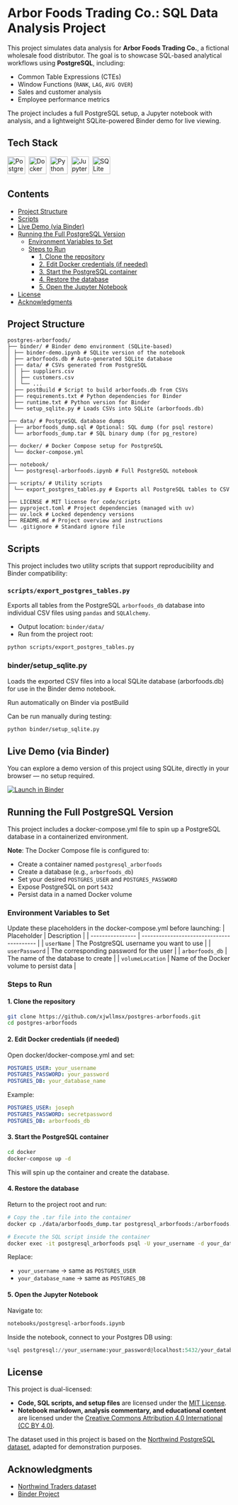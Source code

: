 # Arbor Foods Trading Co.: SQL Data Analysis Project

This project simulates data analysis for **Arbor Foods Trading Co.**, a fictional wholesale food distributor. The goal is to showcase SQL-based analytical workflows using **PostgreSQL**, including:

-   Common Table Expressions (CTEs)
-   Window Functions (`RANK`, `LAG`, `AVG OVER`)
-   Sales and customer analysis
-   Employee performance metrics

The project includes a full PostgreSQL setup, a Jupyter notebook with analysis, and a lightweight SQLite-powered Binder demo for live viewing.

## Tech Stack

<div>
  <img src="https://cdn.jsdelivr.net/gh/devicons/devicon/icons/postgresql/postgresql-original.svg" title="PostgreSQL" width="40" height="40" />&nbsp;
  <img src="https://cdn.jsdelivr.net/gh/devicons/devicon/icons/docker/docker-original.svg" title="Docker" width="40" height="40" />&nbsp;
  <img src="https://cdn.jsdelivr.net/gh/devicons/devicon/icons/python/python-original.svg" title="Python" width="40" height="40" />&nbsp;
  <img src="https://cdn.simpleicons.org/jupyter/F37626" title="Jupyter" width="40" height="40" />&nbsp;
  <img src="https://cdn.jsdelivr.net/gh/devicons/devicon/icons/sqlite/sqlite-original.svg" title="SQLite" width="40" height="40" />&nbsp;
</div>

## Contents

-   [Project Structure](#project-structure)
-   [Scripts](#scripts)
-   [Live Demo (via Binder)](#live-demo-via-binder)
-   [Running the Full PostgreSQL Version](#running-the-full-postgresql-version)
    -   [Environment Variables to Set](#environment-variables-to-set)
    -   [Steps to Run](#steps-to-run)
        -   [1. Clone the repository](#1-clone-the-repository)
        -   [2. Edit Docker credentials (if needed)](#2-edit-docker-credentials-if-needed)
        -   [3. Start the PostgreSQL container](#3-start-the-postgresql-container)
        -   [4. Restore the database](#4-restore-the-database)
        -   [5. Open the Jupyter Notebook](#5-open-the-jupyter-notebook)
-   [License](#license)
-   [Acknowledgments](#acknowledgments)

## Project Structure

```
postgres-arborfoods/
├── binder/ # Binder demo environment (SQLite-based)
│ ├── binder-demo.ipynb # SQLite version of the notebook
│ ├── arborfoods.db # Auto-generated SQLite database
│ ├── data/ # CSVs generated from PostgreSQL
│ │ ├── suppliers.csv
│ │ ├── customers.csv
│ │ └── ...
│ ├── postBuild # Script to build arborfoods.db from CSVs
│ ├── requirements.txt # Python dependencies for Binder
│ ├── runtime.txt # Python version for Binder
│ └── setup_sqlite.py # Loads CSVs into SQLite (arborfoods.db)
│
├── data/ # PostgreSQL database dumps
│ ├── arborfoods_dump.sql # Optional: SQL dump (for psql restore)
│ └── arborfoods_dump.tar # SQL binary dump (for pg_restore)
│
├── docker/ # Docker Compose setup for PostgreSQL
│ └── docker-compose.yml
│
├── notebook/
│ └── postgresql-arborfoods.ipynb # Full PostgreSQL notebook
│
├── scripts/ # Utility scripts
│ └── export_postgres_tables.py # Exports all PostgreSQL tables to CSV
│
├── LICENSE # MIT license for code/scripts
├── pyproject.toml # Project dependencies (managed with uv)
├── uv.lock # Locked dependency versions
├── README.md # Project overview and instructions
└── .gitignore # Standard ignore file
```

## Scripts

This project includes two utility scripts that support reproducibility and Binder compatibility:

### `scripts/export_postgres_tables.py`

Exports all tables from the PostgreSQL `arborfoods_db` database into individual CSV files using `pandas` and `SQLAlchemy`.

-   Output location: `binder/data/`
-   Run from the project root:

```bash
python scripts/export_postgres_tables.py
```

### binder/setup_sqlite.py

Loads the exported CSV files into a local SQLite database (arborfoods.db) for use in the Binder demo notebook.

Run automatically on Binder via postBuild

Can be run manually during testing:

```bash
python binder/setup_sqlite.py
```

## Live Demo (via Binder)

You can explore a demo version of this project using SQLite, directly in your browser — no setup required.

[![Launch in Binder](https://mybinder.org/badge_logo.svg)](https://mybinder.org/v2/gh/xjwllmsx/postgres-arborfoods/HEAD?filepath=binder/binder-demo.ipynb)

## Running the Full PostgreSQL Version

This project includes a docker-compose.yml file to spin up a PostgreSQL database in a containerized environment.

**Note**: The Docker Compose file is configured to:

-   Create a container named `postgresql_arborfoods`
-   Create a database (e.g., `arborfoods_db`)
-   Set your desired `POSTGRES_USER` and `POSTGRES_PASSWORD`
-   Expose PostgreSQL on port `5432`
-   Persist data in a named Docker volume

### Environment Variables to Set

Update these placeholders in the docker-compose.yml before launching:
| Placeholder | Description |
| ---------------- | ----------------------------------------- |
| `userName` | The PostgreSQL username you want to use |
| `userPassword` | The corresponding password for the user |
| `arborfoods_db` | The name of the database to create |
| `volumeLocation` | Name of the Docker volume to persist data |

### Steps to Run

#### 1. Clone the repository

```bash
git clone https://github.com/xjwllmsx/postgres-arborfoods.git
cd postgres-arborfoods
```

#### 2. Edit Docker credentials (if needed)

Open docker/docker-compose.yml and set:

```yaml
POSTGRES_USER: your_username
POSTGRES_PASSWORD: your_password
POSTGRES_DB: your_database_name
```

Example:

```yaml
POSTGRES_USER: joseph
POSTGRES_PASSWORD: secretpassword
POSTGRES_DB: arborfoods_db
```

#### 3. Start the PostgreSQL container

```bash
cd docker
docker-compose up -d
```

This will spin up the container and create the database.

#### 4. Restore the database

Return to the project root and run:

```bash
# Copy the .tar file into the container
docker cp ./data/arborfoods_dump.tar postgresql_arborfoods:/arborfoods.tar

# Execute the SQL script inside the container
docker exec -it postgresql_arborfoods psql -U your_username -d your_database_name -f /arborfoods.tar
```

Replace:

-   `your_username` → same as `POSTGRES_USER`
-   `your_database_name` → same as `POSTGRES_DB`

#### 5. Open the Jupyter Notebook

Navigate to:

```bash
notebooks/postgresql-arborfoods.ipynb
```

Inside the notebook, connect to your Postgres DB using:

```python
%sql postgresql://your_username:your_password@localhost:5432/your_database_name
```

## License

This project is dual-licensed:

-   **Code, SQL scripts, and setup files** are licensed under the [MIT License](LICENSE).
-   **Notebook markdown, analysis commentary, and educational content** are licensed under the [Creative Commons Attribution 4.0 International (CC BY 4.0)](https://creativecommons.org/licenses/by/4.0/).

The dataset used in this project is based on the [Northwind PostgreSQL dataset](https://github.com/pthom/northwind_psql/tree/master), adapted for demonstration purposes.

## Acknowledgments

-   [Northwind Traders dataset](https://github.com/pthom/northwind_psql/tree/master)
-   [Binder Project](https://mybinder.org/)
